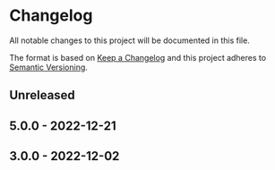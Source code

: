 # Changelog

All notable changes to this project will be documented in this file.

The format is based on [Keep a Changelog](http://keepachangelog.com/)
and this project adheres to [Semantic Versioning](http://semver.org/).

## Unreleased

## 5.0.0 - 2022-12-21

## 3.0.0 - 2022-12-02
